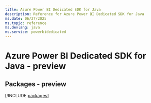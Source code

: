 ```yaml
---
title: Azure Power BI Dedicated SDK for Java
description: Reference for Azure Power BI Dedicated SDK for Java
ms.date: 06/27/2025
ms.topic: reference
ms.devlang: java
ms.service: powerbidedicated
---
```

# Azure Power BI Dedicated SDK for Java - preview
## Packages - preview
[!INCLUDE [packages](power-bi-dedicated-index.md)]